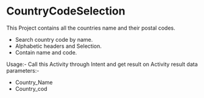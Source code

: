 # CountryCodeSelection
This Project contains all the countries name and their postal codes.
   - Search country code by name.
   - Alphabetic headers and Selection.
   - Contain name and code.

Usage:- Call this Activity through Intent and get result on Activity result data parameters:-
   - Country_Name
   - Country_cod
